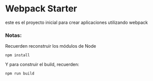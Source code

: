 # Webpack Starter

este es el proyecto inicial para crear aplicaciones utilizando webpack

### Notas:

Recuerden reconstruir los módulos de Node
``` 
npm install
```
Y para construir el build, recuerden:

```
npm run build
```
